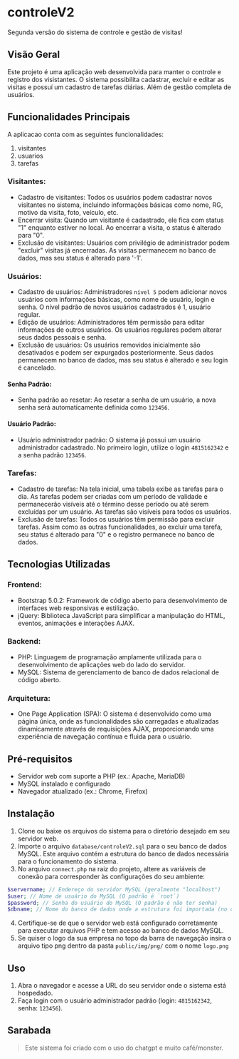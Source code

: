 # controleV2
  Segunda versão do sistema de controle e gestão de visitas!

## Visão Geral
  Este projeto é uma aplicação web desenvolvida para manter o controle e registro dos visistantes. O sistema possibilita cadastrar, excluír e editar as visitas e possuí um cadastro de tarefas diárias. Além de gestão completa de usuários.

## Funcionalidades Principais
A aplicacao conta com as seguintes funcionalidades:
1. visitantes
2. usuarios
3. tarefas
   
### Visitantes:
  - Cadastro de visitantes: Todos os usuários podem cadastrar novos visitantes no sistema, incluindo informações básicas como nome, RG, motivo da visita, foto, veículo, etc.
  - Encerrar visita: Quando um visitante é cadastrado, ele fica com status "1" enquanto estiver no local. Ao encerrar a visita, o status é alterado para "0".
  - Exclusão de visitantes: Usuários com privilégio de administrador podem "excluir" visitas já encerradas. As visitas permanecem no banco de dados, mas seu status é alterado para '-1'.
### Usuários:
  - Cadastro de usuários: Administradores `nível 5` podem adicionar novos usuários com informações básicas, como nome de usuário, login e senha. O nível padrão de novos usuários cadastrados é 1, usuário regular.
  - Edição de usuários: Administradores têm permissão para editar informações de outros usuários. Os usuários regulares podem alterar seus dados pessoais e senha.
  - Exclusão de usuários: Os usuários removidos inicialmente são desativados e podem ser expurgados posteriormente. Seus dados permanecem no banco de dados, mas seu status é alterado e seu login é cancelado.
#### Senha Padrão:
  - Senha padrão ao resetar: Ao resetar a senha de um usuário, a nova senha será automaticamente definida como `123456`.
#### Usuário Padrão:
  - Usuário administrador padrão: O sistema já possui um usuário administrador cadastrado. No primeiro login, utilize o login `4815162342` e a senha padrão `123456`.
### Tarefas:
  - Cadastro de tarefas: Na tela inicial, uma tabela exibe as tarefas para o dia. As tarefas podem ser criadas com um período de validade e permanecerão visíveis até o término desse período ou até serem excluídas por um usuário. As tarefas são visíveis para todos os usuários.
  - Exclusão de tarefas: Todos os usuários têm permissão para excluir tarefas. Assim como as outras funcionalidades, ao excluir uma tarefa, seu status é alterado para "0" e o registro permanece no banco de dados.

## Tecnologias Utilizadas
### Frontend:
  + Bootstrap 5.0.2: Framework de código aberto para desenvolvimento de interfaces web responsivas e estilização.
  + jQuery: Biblioteca JavaScript para simplificar a manipulação do HTML, eventos, animações e interações AJAX.
### Backend:
  + PHP: Linguagem de programação amplamente utilizada para o desenvolvimento de aplicações web do lado do servidor.
  + MySQL: Sistema de gerenciamento de banco de dados relacional de código aberto.
### Arquitetura:
  + One Page Application (SPA): O sistema é desenvolvido como uma página única, onde as funcionalidades são carregadas e 
atualizadas dinamicamente através de requisições AJAX, proporcionando uma experiência de navegação contínua e fluida 
para o usuário.

## Pré-requisitos
  + Servidor web com suporte a PHP (ex.: Apache, MariaDB)
  + MySQL instalado e configurado
  + Navegador atualizado (ex.: Chrome, Firefox)

## Instalação
  1. Clone ou baixe os arquivos do sistema para o diretório desejado em seu servidor web.
  2. Importe o arquivo `database/controleV2.sql` para o seu banco de dados MySQL. Este arquivo contém a estrutura do banco de dados necessária para o funcionamento do sistema.
  3. No arquivo `connect.php` na raiz do projeto, altere as variáveis de conexão para corresponder às configurações do seu   ambiente:
```PHP
$servername; // Endereço do servidor MySQL (geralmente "localhost")
$user; // Nome de usuário do MySQL (O padrão é `root`)
$password; // Senha do usuário do MySQL (O padrão é não ter senha)
$dbname; // Nome do banco de dados onde a estrutura foi importada (no caso, controleV2)
```
  4. Certifique-se de que o servidor web está configurado corretamente para executar arquivos PHP e tem acesso ao banco de dados MySQL.
  5. Se quiser o logo da sua empresa no topo da barra de navegação insira o arquivo tipo png dentro da pasta `public/img/png/` com o nome `logo.png`
## Uso
  1. Abra o navegador e acesse a URL do seu servidor onde o sistema está hospedado.
  2. Faça login com o usuário administrador padrão (login: `4815162342`, senha: `123456`).

## Sarabada
>Este sistema foi criado com o uso do chatgpt e muito café/monster.
  
